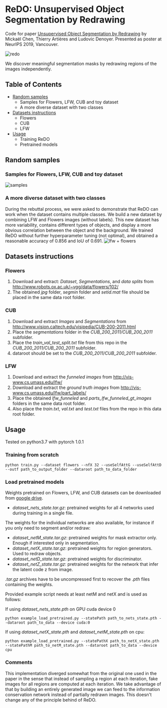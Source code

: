 # ReDO: Unsupervised Object Segmentation by Redrawing

Code for paper [Unsupervised Object Segmentation by Redrawing](https://arxiv.org/abs/1905.13539) by Mickaël Chen, Thierry Artières and Ludovic Denoyer. Presented as poster at NeurIPS 2019, Vancouver.

![redo](https://github.com/mickaelChen/ReDO/blob/master/imgs/redo.png)

We discover meaningful segmentation masks by redrawing regions of the images independently.

## Table of Contents

- [Random samples](#random-samples)
  * Samples for Flowers, LFW, CUB and toy dataset
  * A more diverse dataset with two classes
- [Datasets instructions](#datasets-instructions)
  * Flowers
  * CUB
  * LFW
- [Usage](#usage)
  * Training ReDO
  * Pretrained models

## Random samples

### Samples for Flowers, LFW, CUB and toy dataset
![samples](https://github.com/mickaelChen/ReDO/blob/master/imgs/redo_samples.png)

### A more diverse dataset with two classes

During the rebuttal process, we were asked to demonstrate that ReDO can work when the dataset contains multiple classes.
We build a new dataset by combining LFW and Flowers images (without labels). This new dataset has more variability,
contains different types of objects, and display a more obvious correlation between the object and the background. 
We trained ReDO without further hyperparameter tuning (not optimal), and obtained a reasonable accuracy of 0.856 and IoU of 0.691.
![lfw + flowers](https://github.com/mickaelChen/ReDO/blob/master/imgs/redo_lfwxflowers.png)

## Datasets instructions

### Flowers
1. Download and extract: *Dataset*, *Segmentations*, and *data splits* from http://www.robots.ox.ac.uk/~vgg/data/flowers/102/ 
2. The obtained *jpg* folder, *segmin* folder and *setid.mat* file should be placed in the same data root folder.

### CUB
1. Download and extract *Images* and *Segmentations* from http://www.vision.caltech.edu/visipedia/CUB-200-2011.html 
2. Place the *segmentations* folder in the *CUB_200_2011/CUB_200_2011* subfolder.
3. Place the *train_val_test_split.txt* file from this repo in the *CUB_200_2011/CUB_200_2011* subfolder.
4. dataroot should be set to the *CUB_200_2011/CUB_200_2011* subfolder.

### LFW
1. Download and extract the *funneled images* from http://vis-www.cs.umass.edu/lfw/
2. Download and extract the *ground truth images* from http://vis-www.cs.umass.edu/lfw/part_labels/
3. Place the obtained *lfw_funneled* and *parts_lfw_funneled_gt_images* folders in the same data root folder.
4. Also place the *train.txt*, *val.txt* and *test.txt* files from the repo in this data root folder.


## Usage

Tested on python3.7 with pytorch 1.0.1

### Training from scratch

```
python train.py --dataset flowers --nfX 32 --useSelfAttG --useSelfAttD --outf path_to_output_folder --dataroot path_to_data_folder
```

### Load pretrained models
Weights pretrained on Flowers, LFW, and CUB datasets can be downloaded from [google drive](https://drive.google.com/drive/folders/1hUb2iOTJAbWw1NotWGAsEt4ASomhOwbh).

- *dataset_nets_state.tar.gz*: pretrained weights for all 4 networks used during training in a single file.

The weights for the individual networks are also available, for instance if you only need to segment and/or redraw:

- *dataset_netM_state.tar.gz*: pretrained weights for mask extractor only. Enough if interested only in segmentation.
- *dataset_netX_state.tar.gz*: pretrained weights for region generators. Used to redraw objects.
- *dataset_netD_state.tar.gz*: pretrained weights for discriminator.
- *dataset_netZ_state.tar.gz*: pretrained weights for the network that infer the latent code z from image.

*.tar.gz* archives have to be uncompressed first to recover the *.pth* files containing the weights.

Provided example script needs at least netM and netX and is used as follows:

If using *dataset_nets_state.pth* on GPU cuda device 0

```
python example_load_pretrained.py --statePath path_to_nets_state.pth --dataroot path_to_data --device cuda:0
```

If using *dataset_netX_state.pth* and *dataset_netM_state.pth* on cpu:
```
python example_load_pretrained.py --statePathX path_to_netX_state.pth --statePathM path_to_netM_state.pth --dataroot path_to_data --device cpu
```

### Comments

This implementation diverged somewhat from the original one used in the paper in the sense that instead of sampling a region at each iteration, fake images for all regions are computed at each iteration.
We take advantage of that by building an entirely generated image we can feed to the information conservation network instead of partially redrawn images.
This doesn't change any of the principle behind of ReDO.
